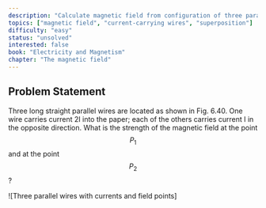```yaml
---
description: "Calculate magnetic field from configuration of three parallel wires"
topics: ["magnetic field", "current-carrying wires", "superposition"]
difficulty: "easy"
status: "unsolved"
interested: false
book: "Electricity and Magnetism"
chapter: "The magnetic field"
---
```


## Problem Statement
Three long straight parallel wires are located as shown in Fig. 6.40. One wire carries current 2I into the paper; each of the others carries current I in the opposite direction. What is the strength of the magnetic field at the point $$P_1$$ and at the point $$P_2$$?

![Three parallel wires with currents and field points]